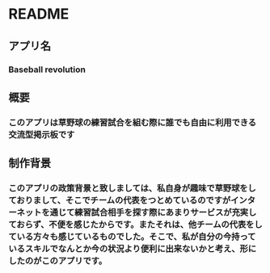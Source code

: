 # README

## アプリ名 
### Baseball revolution

## 概要 
### このアプリは草野球の練習試合を組む際に誰でも自由に利用できる交流型掲示板です

## 制作背景
### このアプリの政策背景と致しましては、私自身が趣味で草野球をしておりまして、そこでチームの代表をつとめているのですがインターネットを通じて練習試合相手を探す際にあまりサービスが充実しておらず、不便を感じたからです。またそれは、他チームの代表をしている方々も感じているものでした。そこで、私が自分の今持っているスキルでなんとか今の状況より便利に出来ないかと考え、形にしたのがこのアプリです。